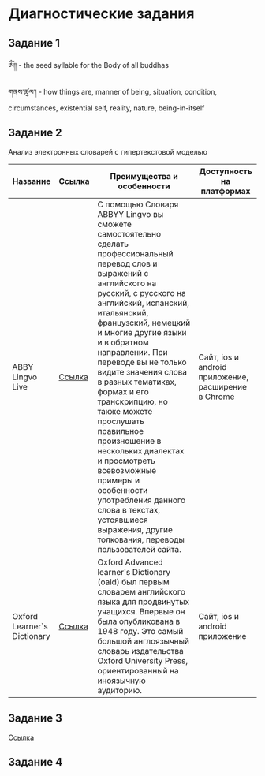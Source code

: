 # Диагностические задания

## Задание 1
&#x0F00;&#x0F0E; - the seed syllable for the Body of all buddhas

&#x0F42;&#x0F53;&#x0F66;&#x0F0B;&#x0F5A;&#x0F74;&#x0F63;&#x0F0C;&#x0F0D; - how things are, manner of being, situation, condition, circumstances, existential self, reality, nature, being-in-itself

## Задание 2

Анализ электронных словарей с гипертекстовой моделью


| Название                    | Ссылка                                                | Преимущества и особенности                                                                                                                                                                                                                                                                                                                                                                                                                   | Доступность на платформах                           |
|-----------------------------|-------------------------------------------------------|----------------------------------------------------------------------------------------------------------------------------------------------------------------------------------------------------------------------------------------------------------------------------------------------------------------------------------------------------------------------------------------------------------------------------------------------|-----------------------------------------------------|
| ABBY Lingvo Live            | [Ссылка](https://www.lingvolive.com/en-us)            | С помощью Словаря ABBYY Lingvo вы сможете самостоятельно сделать профессиональный перевод слов и выражений с английского на русский, с русского на английский, испанский, итальянский, французский, немецкий и многие другие языки и в обратном направлении. При переводе вы не только видите значения слова в разных тематиках, формах и его транскрипцию, но также можете прослушать правильное произношение в нескольких диалектах и просмотреть всевозможные примеры и особенности употребления данного слова в текстах, устоявшиеся выражения, другие толкования, переводы пользователей сайта. | Сайт, ios и android приложение, расширение в Chrome |
| Oxford Learner`s Dictionary | [Ccылка](https://www.oxfordlearnersdictionaries.com/) | Oxford Advanced learner's Dictionary (oald) был первым словарем английского языка для продвинутых учащихся. Впервые он была опубликована в 1948 году. Это самый большой англоязычный словарь издательства Oxford University Press, ориентированный на иноязычную аудиторию.                    | Сайт, ios и android приложение                      |

## Задание 3
[Ссылка](https://repl.it/join/ubqewzll-daniillitvochen)

## Задание 4
